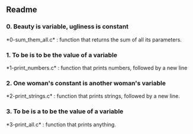 ## Readme

### 0. Beauty is variable, ugliness is constant
<p> *0-sum_them_all.c* :  function that returns the sum of all its parameters. </p>

### 1. To be is to be the value of a variable
<p> *1-print_numbers.c* : function that prints numbers, followed by a new line  </p>

### 2. One woman's constant is another woman's variable
<p> *2-print_strings.c* : function that prints strings, followed by a new line.  </p>

### 3. To be is a to be the value of a variable
<p> *3-print_all.c* : function that prints anything. </p>
